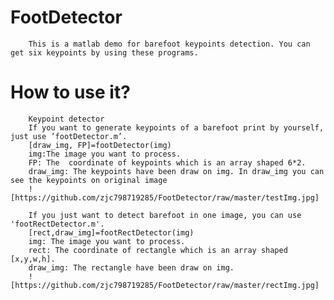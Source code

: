 FootDetector
========
        This is a matlab demo for barefoot keypoints detection. You can get six keypoints by using these programs.
How to use it?
========
        Keypoint detector
        If you want to generate keypoints of a barefoot print by yourself, just use ’footDetector.m’. 
        [draw_img, FP]=footDetector(img)
        img:The image you want to process.
        FP: The  coordinate of keypoints which is an array shaped 6*2. 
        draw_img: The keypoints have been draw on img. In draw_img you can see the keypoints on original image 
        ![https://github.com/zjc798719285/FootDetector/raw/master/testImg.jpg]
        
        If you just want to detect barefoot in one image, you can use 'footRectDetector.m'.
        [rect,draw_img]=footRectDetector(img)
        img: The image you want to process.
        rect: The coordinate of rectangle which is an array shaped [x,y,w,h]. 
        draw_img: The rectangle have been draw on img. 
        ![https://github.com/zjc798719285/FootDetector/raw/master/rectImg.jpg]

  
 
